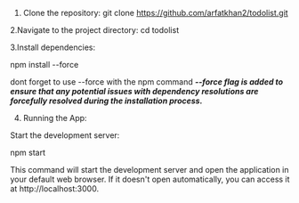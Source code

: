 1. Clone the repository:
git clone https://github.com/arfatkhan2/todolist.git

2.Navigate to the project directory:
cd todolist

3.Install dependencies:

 npm install --force 

dont forget to use --force with the npm command 
***--force flag is added to ensure that any potential issues with dependency resolutions are forcefully resolved during the installation process.***

4. Running the App:
 
Start the development server:

npm start

This command will start the development server and open the application in your default web browser. If it doesn't open automatically, you can access it at http://localhost:3000.
